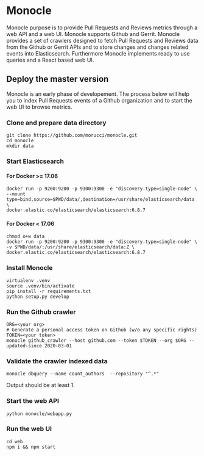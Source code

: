 # Monocle

Monocle purpose is to provide Pull Requests and Reviews metrics through a web API and a web UI. Monocle supports Github and Gerrit. Monocle provides a set of crawlers designed to fetch Pull Requests and Reviews data from the Github or Gerrit APIs and to store changes and changes related events into Elasticsearch. Furthermore Monocle implements ready to use queries and a React based web UI.

## Deploy the master version

Monocle is an early phase of developement. The process below will help you to index Pull Requests events of a Github organization and to start the web UI to browse metrics.

### Clone and prepare data directory

```Shell
git clone https://github.com/morucci/monocle.git
cd monocle
mkdir data
```

### Start Elasticsearch

#### For Docker >= 17.06

```Shell
docker run -p 9200:9200 -p 9300:9300 -e "discovery.type=single-node" \
--mount type=bind,source=$PWD/data/,destination=/usr/share/elasticsearch/data \
docker.elastic.co/elasticsearch/elasticsearch:6.8.7
```

#### For Docker < 17.06

```Shell
chmod o+w data
docker run -p 9200:9200 -p 9300:9300 -e "discovery.type=single-node" \
-v $PWD/data/:/usr/share/elasticsearch/data:Z \
docker.elastic.co/elasticsearch/elasticsearch:6.8.7
```

### Install Monocle

```Shell
virtualenv .venv
source .venv/bin/activate
pip install -r requirements.txt
python setup.py develop
```

### Run the Github crawler

```Shell
ORG=<your org>
# Generate a personal access token on Github (w/o any specific rights)
TOKEN=<your token>
monocle github_crawler --host github.com --token $TOKEN --org $ORG --updated-since 2020-03-01
```

### Validate the crawler indexed data

```Shell
monocle dbquery --name count_authors  --repository "^.*"
```

Output should be at least 1.

### Start the web API

```Shell
python monocle/webapp.py
```

### Run the web UI

```Shell
cd web
npm i && npm start
```
